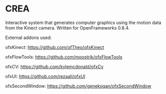 CREA
====
Interactive system that generates computer graphics using the motion data from the Kinect camera. Written for OpenFrameworks 0.8.4. 

External addons used:

ofxKinect: https://github.com/ofTheo/ofxKinect

ofxFlowTools: https://github.com/moostrik/ofxFlowTools

ofxCV: https://github.com/kylemcdonald/ofxCv

ofxUI: https://github.com/rezaali/ofxUI

ofxSecondWindow: https://github.com/genekogan/ofxSecondWindow

